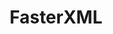 ---
codehost: https://github.com/FasterXML
logohandle: fasterxml
sort: fasterxml
title: FasterXML
website: http://fasterxml.com/
---